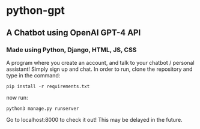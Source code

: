 # python-gpt
## A Chatbot using OpenAI GPT-4 API 
### Made using Python, Django, HTML, JS, CSS
A program where you create an account, and talk to your chatbot / personal assistant! Simply sign up and chat.
In order to run, clone the repository and type in the command:
```
pip install -r requirements.txt
```
now run:
```
python3 manage.py runserver
```
Go to localhost:8000 to check it out!
This may be delayed in the future.
